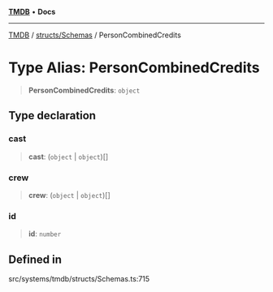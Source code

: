 [**TMDB**](../../../README.md) • **Docs**

***

[TMDB](../../../README.md) / [structs/Schemas](../README.md) / PersonCombinedCredits

# Type Alias: PersonCombinedCredits

> **PersonCombinedCredits**: `object`

## Type declaration

### cast

> **cast**: (`object` \| `object`)[]

### crew

> **crew**: (`object` \| `object`)[]

### id

> **id**: `number`

## Defined in

src/systems/tmdb/structs/Schemas.ts:715
